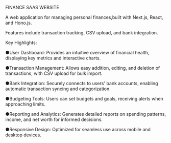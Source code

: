 FINANCE SAAS WEBSITE

A web application for managing personal finances,built with Next.js, React, and Hono.js.

Features include transaction tracking, CSV upload, and bank integration.

Key Highlights:

●User Dashboard: Provides an intuitive overview of financial health, displaying key metrics and interactive charts.

●Transaction Management: Allows easy addition, editing, and deletion of transactions, with CSV upload for bulk import.

●Bank Integration: Securely connects to users' bank accounts, enabling automatic transaction syncing and categorization.

●Budgeting Tools: Users can set budgets and goals, receiving alerts when approaching limits.

●Reporting and Analytics: Generates detailed reports on spending patterns, income, and net worth for informed decisions.

●Responsive Design: Optimized for seamless use across mobile and desktop devices.
